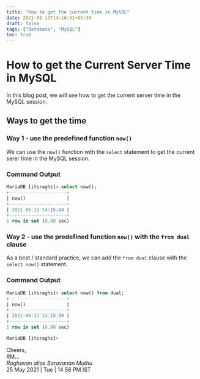 ```yaml
---
title: "How to get the current time in MySQL"
date: 2021-06-13T14:16:51+05:30
draft: false
tags: ["Database", "MySQL"]
toc: true
---
```


# How to get the Current Server Time in MySQL

In this blog post, we will see how to get the current server time in the MySQL session.

<!--more-->

## Ways to get the time 

### Way 1 - use the predefined function `now()` 

We can use the `now()` function with the `select` statement to get the current serer time in the MySQL session.

### Command Output 

```sql
MariaDB [itsraghz]> select now();
+---------------------+
| now()               |
+---------------------+
| 2021-06-13 14:15:44 |
+---------------------+
1 row in set (0.00 sec)
```

### Way 2 - use the predefined function `now()` with the `from dual` clause

As a best / standard practice, we can add the `from dual` clause with the `select now()` statement. 

### Command Output 

```sql
MariaDB [itsraghz]> select now() from dual;
+---------------------+
| now()               |
+---------------------+
| 2021-06-13 14:15:50 |
+---------------------+
1 row in set (0.00 sec)

MariaDB [itsraghz]>
```

Cheers,\
RM...\
_Raghavan alias Saravanan Muthu_\
25 May 2021 | Tue | 14 56 PM IST
